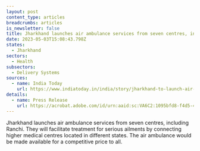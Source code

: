 ```yaml
---
layout: post
content_type: articles
breadcrumbs: articles
is_newsletter: false
title: Jharkhand launches air ambulance services from seven centres, including Ranchi
date: 2023-05-03T15:08:43.798Z
states:
  - Jharkhand
sectors:
  - Health
subsectors:
  - Delivery Systems
sources:
  - name: India Today
    url: https://www.indiatoday.in/india/story/jharkhand-to-launch-air-ambulance-services-from-ranchi-locations-2365691-2023-04-28
details:
  - name: Press Release
    url: https://acrobat.adobe.com/id/urn:aaid:sc:VA6C2:1095bfd8-f4d5-4009-98fa-53ad37cab147
---
```

Jharkhand launches air ambulance services from seven centres, including Ranchi. They will facilitate treatment for serious ailments by connecting higher medical centres located in different states. The air ambulance would be made available for a competitive price to all.
